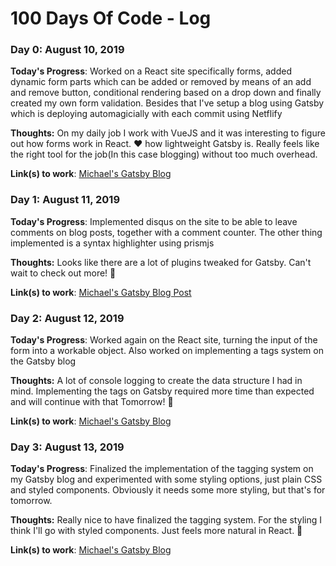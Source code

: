 # 100 Days Of Code - Log

### Day 0: August 10, 2019

**Today's Progress**: Worked on a React site specifically forms, added dynamic form parts which can be added or removed by means of an add and remove button, conditional rendering based on a drop down and finally created my own form validation. Besides that I've setup a blog using Gatsby which is deploying automagicially with each commit using Netflify

**Thoughts:** On my daily job I work with VueJS and it was interesting to figure out how forms work in React. :heart: how lightweight Gatsby is. Really feels like the right tool for the job(In this case blogging) without too much overhead.  

**Link(s) to work**: [Michael's Gatsby Blog](https://michaelawad.io)


### Day 1: August 11, 2019

**Today's Progress**: Implemented disqus on the site to be able to leave comments on blog posts, together with a comment counter. The other thing implemented is a syntax highlighter using prismjs

**Thoughts:** Looks like there are a lot of plugins tweaked for Gatsby. Can't wait to check out more! :metal: 

**Link(s) to work**: [Michael's Gatsby Blog Post](https://michaelawad.io/my-second-post/)

### Day 2: August 12, 2019

**Today's Progress**: Worked again on the React site, turning the input of the form into a workable object. Also worked on implementing a tags system on the Gatsby blog

**Thoughts:** A lot of console logging to create the data structure I had in mind. Implementing the tags on Gatsby required more time than expected and will continue with that Tomorrow! :metal: 

**Link(s) to work**: [Michael's Gatsby Blog](https://michaelawad.io/)

### Day 3: August 13, 2019

**Today's Progress**: Finalized the implementation of the tagging system on my Gatsby blog and experimented with some styling options, just plain CSS and styled components. Obviously it needs some more styling, but that's for tomorrow.

**Thoughts:** Really nice to have finalized the tagging system. For the styling I think I'll go with styled components. Just feels more natural in React. :metal: 

**Link(s) to work**: [Michael's Gatsby Blog](https://michaelawad.io/)
